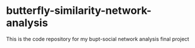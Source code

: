 # butterfly-similarity-network-analysis
This is the code repository for my bupt-social network analysis final project
